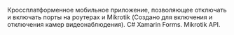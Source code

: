 Кроссплатформенное мобильное приложение, позволяющее отключать и включать порты на роутерах и Mikrotik (Создано для включения и отключения камер видеонаблюдения). С#  Xamarin Forms. Mikrotik API.
